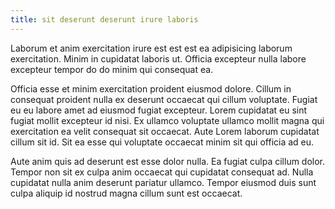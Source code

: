 ```yaml
---
title: sit deserunt deserunt irure laboris
---
```


Laborum et anim exercitation irure est est est ea adipisicing laborum exercitation. Minim in cupidatat laboris ut. Officia excepteur nulla labore excepteur tempor do do minim qui consequat ea.

Officia esse et minim exercitation proident eiusmod dolore. Cillum in consequat proident nulla ex deserunt occaecat qui cillum voluptate. Fugiat eu eu labore amet ad eiusmod fugiat excepteur. Lorem cupidatat eu sint fugiat mollit excepteur id nisi. Ex ullamco voluptate ullamco mollit magna qui exercitation ea velit consequat sit occaecat. Aute Lorem laborum cupidatat cillum sit id. Sit ea esse qui voluptate occaecat minim sit qui officia ad eu.

Aute anim quis ad deserunt est esse dolor nulla. Ea fugiat culpa cillum dolor. Tempor non sit ex culpa anim occaecat qui cupidatat consequat ad. Nulla cupidatat nulla anim deserunt pariatur ullamco. Tempor eiusmod duis sunt culpa aliquip id nostrud magna cillum sunt est occaecat.